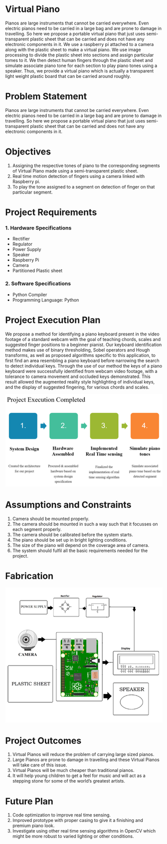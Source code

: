# Virtual Piano

Pianos are large instruments that cannot be carried everywhere. Even electric pianos need to be carried in a large bag and are prone to damage in travelling. So here we propose a portable virtual piano that just uses semi-transparent plastic sheet that can be carried and does not have any electronic components in it. We use a raspberry pi attached to a camera along with the plastic sheet to make a virtual piano. We use image processing to divide the plastic sheet into sections and assign particular tomes to it. We then detect human fingers through the plastic sheet and simulate associate piano tone for each section to play piano tones using a speaker. Thus, we provide a virtual piano which is actually a transparent light weight plastic board that can be carried around roughly.


# Problem Statement

Pianos are large instruments that cannot be carried everywhere. Even electric pianos need to be carried in a large bag and are prone to damage in travelling. So here we propose a portable virtual piano that just uses semi-transparent plastic sheet that can be carried and does not have any electronic components in it.


# Objectives

1. Assigning the respective tones of piano to the corresponding segments of Virtual Piano made using a semi-transparent plastic sheet.
2. Real time motion detection of fingers using a camera linked with Raspberry pi.
3. To play the tone assigned to a segment on detection of finger on that particular segment.


# Project Requirements

### 1. Hardware Specifications
   * Rectifier
   * Regulator
   * Power Supply
   * Speaker
   * Raspberry Pi
   * Camera
   * Partitioned Plastic sheet
### 2. Software Specifications
   * Python Compiler
   * Programming Language: Python


# Project Execution Plan

We propose a method for identifying a piano keyboard present in the video footage of a standard webcam with the goal of teaching chords, scales and suggested finger positions to a beginner pianist. Our keyboard identification method makes use of binary thresholding, Sobel operators and Hough transforms, as well as proposed algorithms specific to this application, to first find an area resembling a piano keyboard before narrowing the search to detect individual keys. Through the use of our method the keys of a piano keyboard were successfully identified from webcam video footage, with a tolerance to camera movement and occluded keys demonstrated. This result allowed the augmented reality style highlighting of individual keys, and the display of suggested fingering, for various chords and scales.

![Execution](May_Evaluation/Execution.PNG)


# Assumptions and Constraints

1. Camera should be mounted properly.
2. The camera should be mounted in such a way such that it focusses on each segment properly.
3. The camera should be calibrated before the system starts.
4. The piano should be set up in bright lighting conditions.
5. The size of the piano will depend on the coverage area of camera.
6. The system should fulfil all the basic requirements needed for the project.


# Fabrication

![Fabrication](May_Evaluation/Fabrication.png)


# Project Outcomes

1. Virtual Pianos will reduce the problem of carrying large sized pianos.
2. Large Pianos are prone to damage in travelling and these Virtual Pianos will take care of this issue.
3. Virtual Pianos will be much cheaper than traditional pianos.
4. It will help young children to get a feel for music and will act as a stepping stone for some of the world’s greatest artists.


# Future Plan

1. Code optimization to improve real time sensing.
2. Improved prototype with proper casing to give it a finishing and premium piano look.
3. Investigate using other real time sensing algorithms in OpenCV which might be more robust to varied lighting or other conditions.

